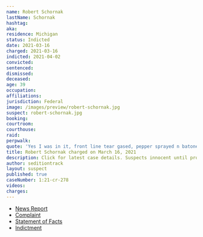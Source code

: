 ```yaml
---
name: Robert Schornak
lastName: Schornak
hashtag:
aka:
residence: Michigan
status: Indicted
date: 2021-03-16
charged: 2021-03-16
indicted: 2021-04-02
convicted: 
sentenced: 
dismissed: 
deceased:
age: 39
occupation:
affiliations:
jurisdiction: Federal
image: /images/preview/robert-schornak.jpg
suspect: robert-schornak.jpg
booking:
courtroom:
courthouse:
raid:
perpwalk:
quote: 'Yes I was in it, front line tear gased, pepper sprayed n batoned [sic]'
title: Robert Schornak charged on March 16, 2021
description: Click for latest case details. Suspects innocent until proven guilty.
author: seditiontrack
layout: suspect
published: true
caseNumber: 1:21-cr-278
videos:
charges:
---
```

- [News Report](https://www.detroitnews.com/story/news/local/detroit-city/2021/03/18/us-capitol-riot-leads-charges-against-two-more-michigan-men/4746118001/)
- [Complaint](https://www.justice.gov/usao-dc/case-multi-defendant/file/1379311/download)
- [Statement of Facts](https://www.justice.gov/usao-dc/case-multi-defendant/file/1379306/download)
- [Indictment](https://www.justice.gov/usao-dc/case-multi-defendant/file/1384356/download)

